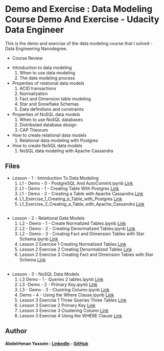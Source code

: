 # Demo and Exercise :  Data Modeling Course Demo And Exercise - Udacity Data Engineer 

This is the demo and exercise of the data modeling course that I solved - Data Engineering Nanodegree.
* Course Review
- Introduction to data modeling
   1. When to use data modeling
   2. The data modeling process
- Properties of relational data models
   1. ACID transactions
   2. Normalization
   3. Fact and Dimension table modeling
   4. Star and Snowflake Schemas
   5. Data definitions and constraints
- Properties of NoSQL data models
   1. When to use NoSQL databases
   2. Distributed database design
   3. CAP Theorum
- How to create relational data models
   1. Relational data modeling with Postgres
- How to create NoSQL data models
   1. NoSQL data modeling with Apache Cassandra

## Files
 
 - Lesson - 1 - Introduction To Data Modeling
    1. L1 - Demo - 0 - PostgreSQL And AutoCommit.ipynb         [Link](https://github.com/Abdelrhman-Yassein/Udacity-Data-Modeling-Course-Demo-And-Excercise/blob/main/1%20-%20Introduction%20To%20Data%20Modeling/1%20-%20L1%20-%20Demo%20-%200%20-%20PostgreSQL%20%20And%20AutoCommit.ipynb)
    2. L1 - Demo - 1 - Creating Table With Postgres            [Link](https://github.com/Abdelrhman-Yassein/Udacity-Data-Modeling-Course-Demo-And-Excercise/blob/main/1%20-%20Introduction%20To%20Data%20Modeling/2%20-%20L1%20-Demo%20-%201%20-%20Creating%20Table%20With%20Postgres.ipynb)
    3. L1 - Demo - 2 - Creating a Table with Apache Cassandra  [Link](https://github.com/Abdelrhman-Yassein/Udacity-Data-Modeling-Course-Demo-And-Excercise/blob/main/1%20-%20Introduction%20To%20Data%20Modeling/3%20-%20L1%20-%20Demo%20-%202%20-%20Creating%20a%20Table%20with%20Apache%20Cassandra.ipynb)
    4. L1_Exercise_1_Creating_a_Table_with_Postgres            [Link](https://github.com/Abdelrhman-Yassein/Udacity-Data-Modeling-Course-Demo-And-Excercise/blob/main/1%20-%20Introduction%20To%20Data%20Modeling/L1_Exercise_1_Creating_a_Table_with_Postgres.ipynb)
    5. L1_Exercise_2_Creating_a_Table_with_Apache_Cassandra    [Link](https://github.com/Abdelrhman-Yassein/Udacity-Data-Modeling-Course-Demo-And-Excercise/blob/main/1%20-%20Introduction%20To%20Data%20Modeling/L1_Exercise_2_Creating_a_Table_with_Apache_Cassandra.ipynb)


##
 - Lesson - 2 - Relational Data Models
    1. L2 - Demo - 1 - Create Normalized Tables.ipynb                              [Link](https://github.com/Abdelrhman-Yassein/Udacity-Data-Modeling-Course-Demo-And-Excercise/blob/main/2%20-%20Relational%20Data%20Models/1%20-%20L2%20-%20Demo%20-%201%20-%20Create%20Normalized%20Tables.ipynb)
    2. L2 - Demo - 2 - Creating Denormalized Tables.ipynb                          [Link](https://github.com/Abdelrhman-Yassein/Udacity-Data-Modeling-Course-Demo-And-Excercise/blob/main/2%20-%20Relational%20Data%20Models/2%20-%20L2%20-%20Demo%20-%202%20-%20Creating%20Denormalized%20Tables.ipynb)
    3. L2 - Demo - 3 - Creating Fact and Dimension Tables with Star Schema.ipynb   [Link](https://github.com/Abdelrhman-Yassein/Udacity-Data-Modeling-Course-Demo-And-Excercise/blob/main/2%20-%20Relational%20Data%20Models/2%20-%20L2%20-%20Demo%20-%203%20-%20Creating%20Fact%20and%20Dimension%20Tables%20with%20Star%20Schema.ipynb)
    4. Lesson 2 Exercise 1 Creating Normalized Tables                              [Link](https://github.com/Abdelrhman-Yassein/Udacity-Data-Modeling-Course-Demo-And-Excercise/blob/main/2%20-%20Relational%20Data%20Models/Lesson%202%20Exercise%201%20Creating%20Normalized%20Tables.ipynb)
    5. Lesson 2 Exercise 2 Creating Denormalized Tables                            [Link](https://github.com/Abdelrhman-Yassein/Udacity-Data-Modeling-Course-Demo-And-Excercise/blob/main/2%20-%20Relational%20Data%20Models/Lesson%202%20Exercise%202%20Creating%20Denormalized%20Tables.ipynb)   
    6. Lesson 2 Exercise 3 Creating Fact and Dimension Tables with Star Schema     [Link](https://github.com/Abdelrhman-Yassein/Udacity-Data-Modeling-Course-Demo-And-Excercise/blob/main/2%20-%20Relational%20Data%20Models/Lesson%202%20Exercise%203%20Creating%20Fact%20and%20Dimension%20Tables%20with%20Star%20Schema.ipynb)    

##
 - Lesson - 3 - NoSQL Data Models
    1. L3  Demo - 1 - Queries 2 tables.ipynb                    [Link](https://github.com/Abdelrhman-Yassein/Udacity-Data-Modeling-Course-Demo-And-Excercise/blob/main/3%20-%20NoSQL%20Data%20Models/1%20-%20Demo%20-%201%20-%20Queries%202%20tables.ipynb)
    2. L3 -Demo - 2 - Primary Key.ipynb                         [Link](https://github.com/Abdelrhman-Yassein/Udacity-Data-Modeling-Course-Demo-And-Excercise/blob/main/3%20-%20NoSQL%20Data%20Models/2%20-%20Demo%20-%202%20-%20Primary%20Key.ipynb)
    3. L3 - Demo - 3 - Clustring Column.ipynb                   [Link](https://github.com/Abdelrhman-Yassein/Udacity-Data-Modeling-Course-Demo-And-Excercise/blob/main/3%20-%20NoSQL%20Data%20Models/3%20-%20Demo%20-%203%20-%20Clustring%20Column.ipynb)
    4.  Demo - 4 - Using the Where Clause.ipynb                 [Link](https://github.com/Abdelrhman-Yassein/Udacity-Data-Modeling-Course-Demo-And-Excercise/blob/main/3%20-%20NoSQL%20Data%20Models/4%20-%20Demo%20-%204%20-%20Using%20the%20Where%20Clause.ipynb)
    5. Lesson 3 Exercise 1 Three Queries Three Tables           [Link](https://github.com/Abdelrhman-Yassein/Udacity-Data-Modeling-Course-Demo-And-Excercise/blob/main/3%20-%20NoSQL%20Data%20Models/Lesson%203%20Exercise%201%20Three%20Queries%20Three%20Tables.ipynb)   
    6. Lesson 3 Exercise 2 Primary Key                          [Link](https://github.com/Abdelrhman-Yassein/Udacity-Data-Modeling-Course-Demo-And-Excercise/blob/main/3%20-%20NoSQL%20Data%20Models/Lesson%203%20Exercise%202%20Primary%20Key.ipynb)
    7. Lesson 3 Exercise 3 Clustering Column                    [Link](https://github.com/Abdelrhman-Yassein/Udacity-Data-Modeling-Course-Demo-And-Excercise/blob/main/3%20-%20NoSQL%20Data%20Models/Lesson%203%20Exercise%203%20Clustering%20Column.ipynb)
    8. Lesson 3 Exercise 4 Using the WHERE Clause                [Link](https://github.com/Abdelrhman-Yassein/Udacity-Data-Modeling-Course-Demo-And-Excercise/blob/main/3%20-%20NoSQL%20Data%20Models/Lesson%203%20Exercise%204%20Using%20the%20WHERE%20Clause.ipynb)
    

## Author

####  **Abdelrhman Yassein  :**  [LinkedIn](https://www.linkedin.com/in/Abdelrhman-Yassein/) - [GitHub](https://github.com/Abdelrhman-Yassein?tab=repositories)
